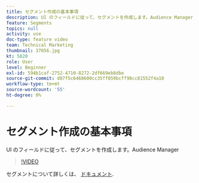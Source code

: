 ```yaml
---
title: セグメント作成の基本事項
description: UI のフィールドに従って、セグメントを作成します。Audience Manager
feature: Segments
topics: null
activity: use
doc-type: feature video
team: Technical Marketing
thumbnail: 37056.jpg
kt: 5820
role: User
level: Beginner
exl-id: 594b1caf-2752-4710-8272-2df669eb8dbe
source-git-commit: d87f5c6468600cc35ff059bcff98cc81552f4a10
workflow-type: tm+mt
source-wordcount: '55'
ht-degree: 0%

---
```


# セグメント作成の基本事項

UI のフィールドに従って、セグメントを作成します。Audience Manager

>[!VIDEO](https://video.tv.adobe.com/v/37056/?quality=12&learn=on)

セグメントについて詳しくは、 [ドキュメント](https://experienceleague.adobe.com/docs/audience-manager/user-guide/features/segments/segments-purpose.html).
